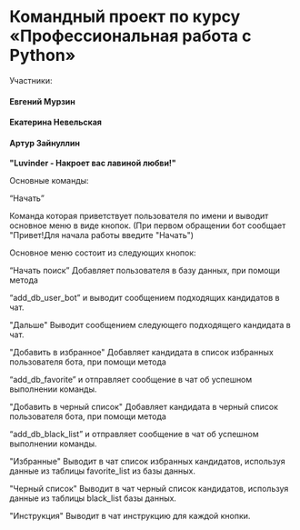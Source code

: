 # Командный проект по курсу «Профессиональная работа с Python»

Участники:
#### Евгений Мурзин
#### Екатерина Невельская
#### Артур Зайнуллин

**"Luvinder - Накроет вас лавиной любви!"**


Основные команды:

“Начать”

Команда которая приветствует пользователя по имени и выводит основное меню в виде кнопок.
(При первом обращении бот сообщает "Привет!Для начала работы введите "Начать")



Основное меню состоит из следующих кнопок:

“Начать поиск”
Добавляет пользователя в базу данных, при помощи метода

“add_db_user_bot” и выводит сообщением подходящих кандидатов в чат.


"Дальше"
Выводит сообщением следующего подходящего кандидата в чат.


"Добавить в избранное"
Добавляет кандидата в список избранных пользователя бота, при помощи метода

“add_db_favorite” и отправляет сообщение в чат об успешном выполнении команды.


"Добавить в черный список"
Добавляет кандидата в черный список пользователя бота, при помощи метода

“add_db_black_list” и отправляет сообщение в чат об успешном выполнении команды.


"Избранные"
Выводит в чат список избранных кандидатов, используя данные из таблицы favorite_list из базы данных.


"Черный список"
Выводит в чат черный список кандидатов, используя данные из таблицы black_list базы данных.


"Инструкция"
Выводит в чат инструкцию для каждой кнопки.

